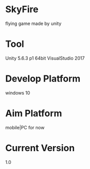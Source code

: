 # SkyFire
flying game made by unity
# Tool
Unity 5.6.3 p1 64bit
VisualStudio 2017
# Develop Platform
windows 10
# Aim Platform
mobile|PC for now
# Current Version
1.0

